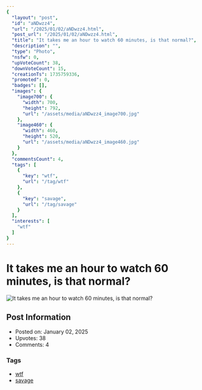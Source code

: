 ```yaml
---
{
  "layout": "post",
  "id": "aNDwzz4",
  "url": "/2025/01/02/aNDwzz4.html",
  "post_url": "/2025/01/02/aNDwzz4.html",
  "title": "It takes me an hour to watch 60 minutes, is that normal?",
  "description": "",
  "type": "Photo",
  "nsfw": 0,
  "upVoteCount": 38,
  "downVoteCount": 15,
  "creationTs": 1735759336,
  "promoted": 0,
  "badges": [],
  "images": {
    "image700": {
      "width": 700,
      "height": 792,
      "url": "/assets/media/aNDwzz4_image700.jpg"
    },
    "image460": {
      "width": 460,
      "height": 520,
      "url": "/assets/media/aNDwzz4_image460.jpg"
    }
  },
  "commentsCount": 4,
  "tags": [
    {
      "key": "wtf",
      "url": "/tag/wtf"
    },
    {
      "key": "savage",
      "url": "/tag/savage"
    }
  ],
  "interests": [
    "wtf"
  ]
}
---
```


# It takes me an hour to watch 60 minutes, is that normal?

![It takes me an hour to watch 60 minutes, is that normal?](/assets/media/aNDwzz4_image700.jpg)

## Post Information

- Posted on: January 02, 2025
- Upvotes: 38
- Comments: 4

### Tags

- [wtf](/tag/wtf)
- [savage](/tag/savage)

